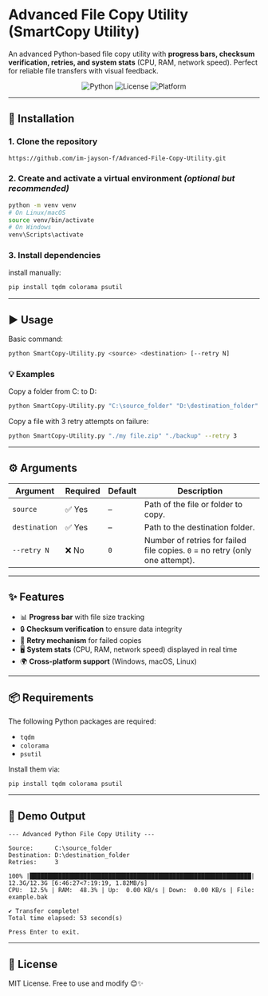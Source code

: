 # Advanced File Copy Utility (SmartCopy Utility)

An advanced Python-based file copy utility with **progress bars, checksum verification, retries, and system stats** (CPU, RAM, network speed). Perfect for reliable file transfers with visual feedback.  

<p align="center">
  <img src="https://img.shields.io/badge/Python-3.8+-blue.svg" alt="Python" />
  <img src="https://img.shields.io/badge/License-MIT-green.svg" alt="License" />
  <img src="https://img.shields.io/badge/Platform-Windows%20%7C%20Linux%20%7C%20macOS-lightgrey.svg" alt="Platform" />
</p>

---

## 🔧 Installation  

### 1. Clone the repository  
```bash
https://github.com/im-jayson-f/Advanced-File-Copy-Utility.git
```

### 2. Create and activate a virtual environment *(optional but recommended)*  
```bash
python -m venv venv
# On Linux/macOS
source venv/bin/activate
# On Windows
venv\Scripts\activate
```

### 3. Install dependencies  
install manually:  
```bash
pip install tqdm colorama psutil
```

---

## ▶️ Usage  

Basic command:  
```bash
python SmartCopy-Utility.py <source> <destination> [--retry N]
```

### 💡 Examples  
Copy a folder from C: to D:  
```bash
python SmartCopy-Utility.py "C:\source_folder" "D:\destination_folder"
```

Copy a file with 3 retry attempts on failure:  
```bash
python SmartCopy-Utility.py "./my file.zip" "./backup" --retry 3
```

---

## ⚙️ Arguments  

| Argument        | Required | Default | Description |
|-----------------|----------|---------|-------------|
| `source`        | ✅ Yes   | –       | Path of the file or folder to copy. |
| `destination`   | ✅ Yes   | –       | Path to the destination folder. |
| `--retry N`     | ❌ No    | `0`     | Number of retries for failed file copies. `0` = no retry (only one attempt). |

---

## ✨ Features  

- 📊 **Progress bar** with file size tracking  
- 🔒 **Checksum verification** to ensure data integrity  
- 🔁 **Retry mechanism** for failed copies  
- 🖥️ **System stats** (CPU, RAM, network speed) displayed in real time  
- 🌍 **Cross-platform support** (Windows, macOS, Linux)  

---

## 📦 Requirements  

The following Python packages are required:  
- `tqdm`  
- `colorama`  
- `psutil`  

Install them via:  
```bash
pip install tqdm colorama psutil
```

---

## 📸 Demo Output  

```
--- Advanced Python File Copy Utility ---

Source:      C:\source_folder
Destination: D:\destination_folder
Retries:     3

100% |██████████████████████████████████████████████████████████████| 12.3G/12.3G [6:46:27<7:19:19, 1.82MB/s]
CPU:  12.5% | RAM:  48.3% | Up:  0.00 KB/s | Down:  0.00 KB/s | File: example.bak

✔️ Transfer complete!
Total time elapsed: 53 second(s)

Press Enter to exit.
```

---

## 📜 License  

MIT License. Free to use and modify 😊✨  